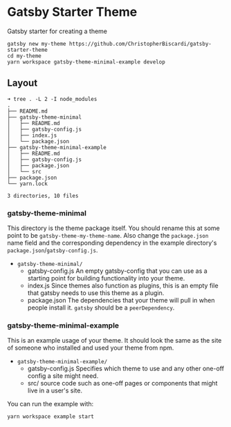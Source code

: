 # Gatsby Starter Theme

Gatsby starter for creating a theme

```shell
gatsby new my-theme https://github.com/ChristopherBiscardi/gatsby-starter-theme
cd my-theme
yarn workspace gatsby-theme-minimal-example develop
```

## Layout

```shell
➜ tree . -L 2 -I node_modules
.
├── README.md
├── gatsby-theme-minimal
│   ├── README.md
│   ├── gatsby-config.js
│   ├── index.js
│   └── package.json
├── gatsby-theme-minimal-example
│   ├── README.md
│   ├── gatsby-config.js
│   ├── package.json
│   └── src
├── package.json
└── yarn.lock

3 directories, 10 files
```

### gatsby-theme-minimal

This directory is the theme package itself. You should rename this at
some point to be `gatsby-theme-my-theme-name`. Also change the
`package.json` name field and the corresponding dependency in the
example directory's `package.json`/`gatsby-config.js`.

- `gatsby-theme-minimal/`
  - gatsby-config.js
    An empty gatsby-config that you can use as a starting point for
    building functionality into your theme.
  - index.js
    Since themes also function as plugins, this is an empty file that
    gatsby needs to use this theme as a plugin.
  - package.json
    The dependencies that your theme will pull in when people install
    it. `gatsby` should be a `peerDependency`.

### gatsby-theme-minimal-example

This is an example usage of your theme. It should look the same as the
site of someone who installed and used your theme from npm.

- `gatsby-theme-minimal-example/`
  - gatsby-config.js
    Specifies which theme to use and any other one-off config a site
    might need.
  - src/
    source code such as one-off pages or components that might live in
    a user's site.

You can run the example with:

```sh
yarn workspace example start
```
